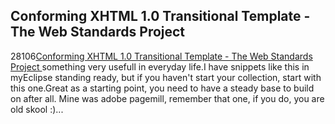 <article><h2>Conforming XHTML 1.0 Transitional Template - The Web Standards Project</h2><time><span class="day">2</span><span class="month">8</span><span class="year">106</span></time><a href="http://www.webstandards.org/learn/reference/templates/xhtml10t/">Conforming XHTML 1.0 Transitional Template - The Web Standards Project </a> something very usefull in everyday life.I have snippets like this in myEclipse standing ready, but if you haven't start your collection, start with this one.Great as a starting point, you need to have a steady base to build on after all. Mine was adobe pagemill, remember that one, if you do, you are old skool :)...</article>